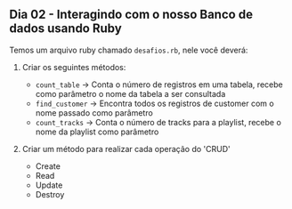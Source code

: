 ## Dia 02 - Interagindo com o nosso Banco de dados usando Ruby

Temos um arquivo ruby chamado `desafios.rb`, nele você deverá: 

1. Criar os seguintes métodos:
	- `count_table` -> Conta o número de registros em uma tabela, recebe como parâmetro o nome da tabela a ser consultada
	- `find_customer` -> Encontra todos os registros de customer com o nome passado como parâmetro
	- `count_tracks` -> Conta o número de tracks para a playlist, recebe o nome da playlist como parâmetro

2. Criar um método para realizar cada operação do 'CRUD'
	- Create
	- Read
	- Update
	- Destroy

